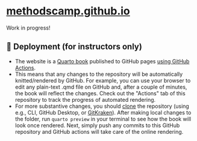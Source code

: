 # [methodscamp.github.io](https://methodscamp.github.io)

Work in progress!

## 🚀 Deployment (for instructors only)

- The website is a [Quarto book](https://quarto.org/docs/books/) published to GitHub pages [using GitHub Actions](https://quarto.org/docs/publishing/github-pages.html#github-action).
- This means that any changes to the repository will be automatically knitted/rendered by GitHub. For example, you can use your browser to edit any plain-text .qmd file on GitHub and, after a couple of minutes, the book will reflect the changes. Check out the "Actions" tab of this repository to track the progress of automated rendering.
- For more substantive changes, you should [clone](https://docs.github.com/en/repositories/creating-and-managing-repositories/cloning-a-repository) the repository (using e.g., CLI, GitHub Desktop, or [GitKraken](https://help.gitkraken.com/gitkraken-client/open-clone-init/)). After making local changes to the folder, run `quarto preview` in your terminal to see how the book will look once rendered. Next, simply push any commits to this GitHub repository and GitHub actions will take care of the online rendering.
